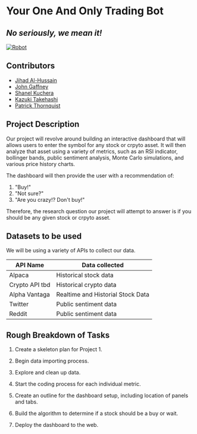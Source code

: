# Your One And Only Trading Bot
## _No seriously, we mean it!_

[![Robot](https://forextotalblue.net/wp-content/uploads/2021/05/TradingBot.jpg)](https://forextotalblue.net/wp-content/uploads/2021/05/TradingBot.jpg)

## Contributors

- [Jihad Al-Hussain]
- [John Gaffney]
- [Shanel Kuchera]
- [Kazuki Takehashi]
- [Patrick Thornquist]


## Project Description

Our project will revolve around building an interactive dashboard that will allows users to enter the symbol for any stock or crpyto asset. It will then analyze that asset using a variety of metrics, such as an RSI indicator, bollinger bands, public sentiment analysis, Monte Carlo simulations, and various price history charts. 

The dashboard will then provide the user with a recommendation of:
1. "Buy!"
2. "Not sure?"
3. "Are you crazy!? Don't buy!"

Therefore, the research question our project will attempt to answer is if you should be any given stock or crpyto asset. 

## Datasets to be used
We will be using a variety of APIs to collect our data.

| API Name | Data collected |
| ------ | ------ |
| Alpaca | Historical stock data |
| Crypto API tbd | Historical crypto data |
| Alpha Vantaga | Realtime and Historial Stock Data |
| Twitter | Public sentiment data |
| Reddit | Public sentiment data |

## Rough Breakdown of Tasks

1. Create a skeleton plan for Project 1. 
2. Begin data importing process.
3. Explore and clean up data.
4. Start the coding process for each individual metric.
5. Create an outline for the dashboard setup, including location of panels and tabs.
6. Build the algorithm to determine if a stock should be a buy or wait.
7. Deploy the dashboard to the web.

   [Jihad Al-Hussain]: <https://www.linkedin.com/in/jalhussain/>
   [John Gaffney]: <https://www.linkedin.com/in/johngaffneymaterialscience/>
   [Shanel Kuchera]: <https://www.linkedin.com/in/shanel-kuchera-59963385/>
   [Kazuki Takehashi]: <https://www.linkedin.com/in/kazuki-takehashi-b084963a/>
   [Patrick Thornquist]: <https://www.linkedin.com/in/patrickthornquist/>
  

